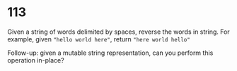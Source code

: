 [_metadata_:number]:-      "113"
[_metadata_:difficulty]:-  "Medium"
[_metadata_:asker]:-       "Google"
[_metadata_:tags]:-        "string parse"

# 113

Given a string of words delimited by spaces, reverse the words in string. For example, given `"hello world here"`, return `"here world hello"`

Follow-up: given a mutable string representation, can you perform this operation in-place?
